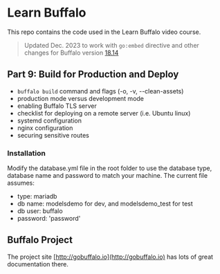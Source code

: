 # Learn Buffalo

This repo contains the code used in the Learn Buffalo video course.

> Updated Dec. 2023 to work with `go:embed` directive and other changes for Buffalo version <a href="https://github.com/gobuffalo/cli/releases/tag/v0.18.14">18.14</a>

## Part 9: Build for Production and Deploy

* `buffalo build` command and flags (-o, -v, --clean-assets)
* production mode versus development mode
* enabling Buffalo TLS server
* checklist for deploying on a remote server (i.e. Ubuntu linux)
* systemd configuration
* nginx configuration
* securing sensitive routes

### Installation

Modify the database.yml file in the root folder to use the database type, database name and password to match your machine.
The current file assumes:
* type: mariadb
* db name: modelsdemo for dev, and modelsdemo_test for test
* db user: buffalo
* password: 'password'

## Buffalo Project

The project site [http://gobuffalo.io](http://gobuffalo.io) has lots of great documentation there.
